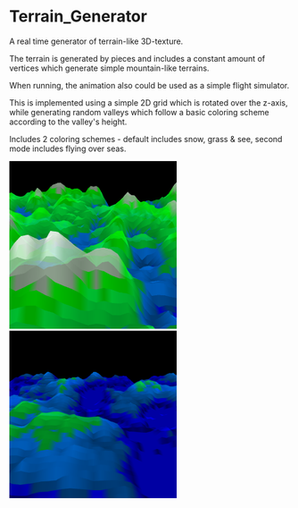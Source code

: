 # Terrain_Generator
A real time generator of terrain-like 3D-texture.

The terrain is generated by pieces and includes a constant amount of vertices which generate simple mountain-like terrains.

When running, the animation also could be used as a simple flight simulator.

This is implemented using a simple 2D grid which is rotated over the z-axis, while generating random valleys which follow a basic coloring scheme according to the valley's height.

Includes 2 coloring schemes - default includes snow, grass & see, second mode includes flying over seas.

<img src="https://github.com/caluser/Terrain_Generator/blob/master/Screenshots/terrain_ss.png" width="300" height="300">

<img src="https://github.com/caluser/Terrain_Generator/blob/master/Screenshots/terrain_ss2.png" width="300" height="300">
